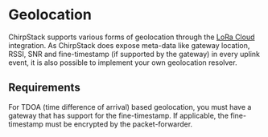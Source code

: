 # Geolocation

ChirpStack supports various forms of geolocation through the [LoRa Cloud](../integrations/loracloud.md)
integration. As ChirpStack does expose meta-data like gateway location, RSSI, SNR
and fine-timestamp (if supported by the gateway) in every uplink event, it is
also possible to implement your own geolocation resolver.

## Requirements

For TDOA (time difference of arrival) based geolocation, you must have a gateway
that has support for the fine-timestamp. If applicable, the fine-timestamp must
be encrypted by the packet-forwarder.
